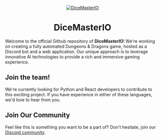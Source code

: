 <!DOCTYPE html>
<html>
<head>
</head>
<body>
<div align="center">
  <a href="https://github.com/DiceMasterIO">
    <img src="https://discord.gg/a5W79hJydv" alt="DiceMasterIO">
  </a>
  <h1><b>DiceMasterIO</b></h1>
</div>
<p>
  Welcome to the official Github repository of <b>DiceMasterIO</b>! We're working on creating a fully automated Dungeons & Dragons game, hosted as a Discord bot and a web application. Our unique approach is to leverage innovative AI technologies to provide a rich and immersive gaming experience.
</p>
<h2>Join the team!</h2>
<p>
  We're currently looking for Python and React developers to contribute to this exciting project. If you have experience in either of these languages, we'd love to hear from you.
</p>
<h2>Join Our Community</h2>
<p>
  Feel like this is something you want to be a part of? Don't hesitate, join our <a href="https://discord.gg/a5W79hJydv">Discord community</a>.
</p>
</body>
</html>

